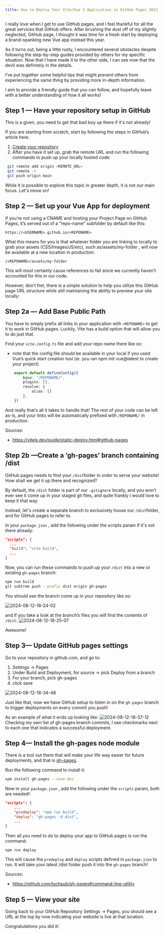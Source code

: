 ```yaml
---
title: How to Deploy Your Vite/Vue 3 Application in GitHub Pages 2023
---
```

I really love when I get to use GitHub pages, and I feel thankful for all the great services that GitHub offers. After brushing the dust off of my slightly neglected, GitHub page, I thought it was time for a fresh start by deploying a brand-spanking new Vue app instead this year.

As it turns out, being a little rusty, I encountered several obstacles despite following the step-by-step guides provided by others for my specific situation. Now that I have made it to the other side, I can see now that the devil was definitely in the details.

I’ve put together some helpful tips that might prevent others from experiencing the same thing by providing more in-depth information.

I aim to provide a friendly guide that you can follow, and hopefully leave with a better understanding of how it all works!

## Step 1 — Have your repository setup in GitHub

This is a given, you need to get that bad boy up there if it's not already!

If you are starting from scratch, start by following the steps in GitHub’s article here:

 1. [Create your repository](https://docs.github.com/en/repositories/creating-and-managing-repositories/creating-a-new-repository)
 2. After you have it set up, grab the remote URL and run the following commands to push up your locally hosted code:

   ```bash
    git remote add origin <REMOTE_URL>
    git remote -v
    git push origin main
   ```

While it is possible to explore this topic in greater depth, it is not our main focus. Let's move on!

## Step 2 — Set up your Vue App for deployment

If you’re not using a CNAME and hosting your Project Page on GitHub Pages, it’s served out of a “repo-name” subfolder by default like this:

```https://<USERNAME>.github.io/<REPONAME>```

What this means for you is that whatever folder you are linking to locally to grab your assets (CSS/Images/JS/etc), such as/assets/my-folder , will now be available at a new location in production:

```/<REPONAME>/assets/my-folder```

This will most certainly cause references to fail since we currently haven’t accounted for this in our code.

However, don’t fret, there is a simple solution to help you utilize this GitHub page URL structure while still maintaining the ability to preview your site locally:

## Step 2a — Add Base Public Path

You have to simply prefix all links in your application with ```<REPONAME>``` to get it to work in GitHub pages. Luckily, Vite has a build option that will allow you to do just that.

Find your ```vite.config.ts``` file and add your repo name there like so:

* note that the config file should be available in your local if you used Vue’s quick start creation tool (ie. you ran npm init vue@latest to create your project)

```vite.config.ts
    export default defineConfig({
        base: "/REPONAME/",
        plugins: [],
        resolve: {
            alias: []
        },
    })
```

And really that’s all it takes to handle that! The rest of your code can be left as-is, and your links will be automatically prefixed with ```/REPONAME/``` in production.

Sources:

* <https://vitejs.dev/guide/static-deploy.html#github-pages>

## Step 2b —Create a ‘gh-pages’ branch containing /dist

GitHub pages needs to find your ```/dist```folder in order to serve your website! How shall we get it up there and recognized?

By default, the ```/dist``` folder is part of our ```.gitignore``` locally, and you won’t ever see it come up in your staged git files, and quite frankly I would love to keep it that way.

Instead, let's create a separate branch to exclusively house our ```/dist```folder, and for GitHub pages to refer to.

In your ```package.json``` , add the following under the scripts param if it's not there already:

```package.json
"scripts": {
  ...
  "build": "vite build",
  ...
}
```

Now, you can run these commands to push up your ```/dist``` into a new or existing ```gh-pages``` branch:

```bash
npm run build
git subtree push --prefix dist origin gh-pages
```

You should see the branch come up in your repository like so:

![2024-08-12-18-24-02](https://raw.githubusercontent.com/Phenix-G/image-hosting/main/2024-08-12-18-24-02.png)

and if you take a look at the branch’s files you will find the contents of ```/dist```:
![2024-08-12-18-25-07](https://raw.githubusercontent.com/Phenix-G/image-hosting/main/2024-08-12-18-25-07.png)

Awesome!

## Step 3— Update GitHub pages settings

Go to your repository in github.com, and go to:

1. Settings -> Pages
2. Under Build and Deployment, for source -> pick Deploy from a branch
3. For your branch, pick gh-pages
4. click save

![2024-08-12-18-34-48](https://raw.githubusercontent.com/Phenix-G/image-hosting/main/2024-08-12-18-34-48.png)

Just like that, now we have GitHub setup to listen in on the ```gh-pages``` branch to trigger deployments on every commit you push!

As an example of what it ends up looking like:
![2024-08-12-18-37-12](https://raw.githubusercontent.com/Phenix-G/image-hosting/main/2024-08-12-18-37-12.png)
Checking my own list of gh-pages branch commits, I see checkmarks next to each one that indicates a successful deployment.

## Step 4— Install the gh-pages node module

There is a tool out there that will make your life way easier for future deployments, and that is [gh-pages](https://www.npmjs.com/package/gh-pages).

Run the following command to install it:

```bash
npm install gh-pages --save-dev
```

Now in your ```package.json``` , add the following under the ```scripts``` param, both are needed!:

```package.json
"scripts": {
    ...
    "predeploy": "npm run build",
    "deploy": "gh-pages -d dist",
    ...
}
```

Then all you need to do to deploy your app to GitHub pages is run the command:

```bash
npm run deploy
```

This will cause the ```predeploy``` and ```deploy``` scripts defined in ```package.json``` to run. It will take your latest /dist folder push it into the ```gh-pages``` branch!

Sources:

* <https://github.com/tschaub/gh-pages#command-line-utility>

## Step 5 — View your site

Going back to your GitHub Repository Settings -> Pages, you should see a URL at the top by now indicating your website is live at that location.

Congratulations you did it!
